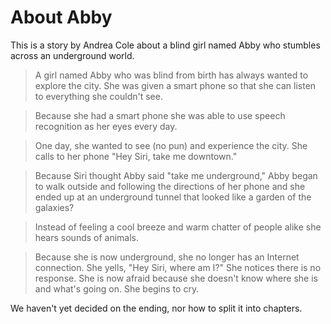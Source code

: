 # About Abby

This is a story by Andrea Cole about a blind girl named Abby who stumbles across 
an underground world.

> A girl named Abby who was blind from birth has always wanted to explore the 
city. She was given a smart phone so that she can listen to everything she 
couldn't see.

> Because she had a smart phone she was able to use speech recognition as her 
eyes every day.

> One day, she wanted to see (no pun) and experience the city. She calls to her 
phone "Hey Siri, take me downtown."

> Because Siri thought Abby said "take me underground," Abby began to walk 
outside and following the directions of her phone and she ended up at an 
underground tunnel that looked like a garden of the galaxies?

> Instead of feeling a cool breeze and warm chatter of people alike she hears 
sounds of animals.

> Because she is now underground, she no longer has an Internet connection. She 
yells, "Hey Siri, where am I?" She notices there is no response. She is now 
afraid because she doesn't know where she is and what's going on. She begins to 
cry.

We haven't yet decided on the ending, nor how to split it into chapters.
